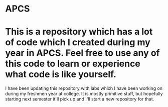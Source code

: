 APCS
====
This is a repository which has a lot of code which I created during my year in APCS. Feel free to use any of this code to learn or experience what code is like yourself.
====
I have been updating this repository with labs which I have been working on during my freshmen year at college. It is mostly primitive stuff, but hopefully starting next semester it'll pick up and I'll start a new repository for that.
